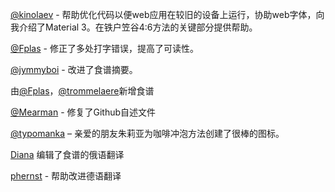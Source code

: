 [@kinolaev](https://github.com/kinolaev) - 帮助优化代码以便web应用在较旧的设备上运行，协助web字体，向我介绍了Material 3。在铁户笠谷4:6方法的关键部分提供帮助。

[@Fplas](https://github.com/Fplas) - 修正了多处打字错误，提高了可读性。

[@jymmyboi](https://github.com/jymmyboi) - 改进了食谱摘要。

由[@Fplas](https://github.com/Fplas)，[@trommelaere](https://github.com/trommelaere)新增食谱

[@Mearman](https://github.com/Mearman) - 修复了Github自述文件

[@typomanka](https://github.com/typomanka) – 亲爱的朋友朱莉亚为咖啡冲泡方法创建了很棒的图标。

[Diana](https://diana.karliner.pro/) 编辑了食谱的俄语翻译

[phernst](https://github.com/phernst) - 帮助改进德语翻译